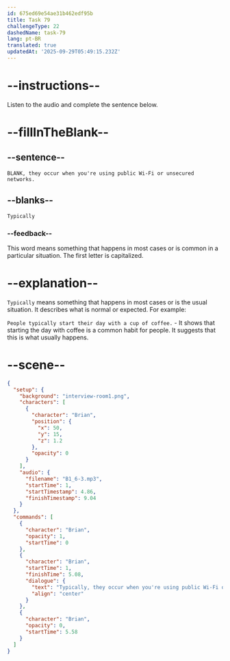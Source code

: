 ```yaml
---
id: 675ed69e54ae31b462edf95b
title: Task 79
challengeType: 22
dashedName: task-79
lang: pt-BR
translated: true
updatedAt: '2025-09-29T05:49:15.232Z'
---
```


<!-- (Audio) Brian: Typically, they occur when you're using public Wi-Fi or unsecured networks. -->

# --instructions--

Listen to the audio and complete the sentence below.

# --fillInTheBlank--

## --sentence--

`BLANK, they occur when you're using public Wi-Fi or unsecured networks.`

## --blanks--

`Typically`

### --feedback--

This word means something that happens in most cases or is common in a particular situation. The first letter is capitalized.

# --explanation--

`Typically` means something that happens in most cases or is the usual situation. It describes what is normal or expected. For example:

`People typically start their day with a cup of coffee.` - It shows that starting the day with coffee is a common habit for people. It suggests that this is what usually happens.

# --scene--

```json
{
  "setup": {
    "background": "interview-room1.png",
    "characters": [
      {
        "character": "Brian",
        "position": {
          "x": 50,
          "y": 15,
          "z": 1.2
        },
        "opacity": 0
      }
    ],
    "audio": {
      "filename": "B1_6-3.mp3",
      "startTime": 1,
      "startTimestamp": 4.86,
      "finishTimestamp": 9.04
    }
  },
  "commands": [
    {
      "character": "Brian",
      "opacity": 1,
      "startTime": 0
    },
    {
      "character": "Brian",
      "startTime": 1,
      "finishTime": 5.08,
      "dialogue": {
        "text": "Typically, they occur when you're using public Wi-Fi or unsecured networks.",
        "align": "center"
      }
    },
    {
      "character": "Brian",
      "opacity": 0,
      "startTime": 5.58
    }
  ]
}
```
